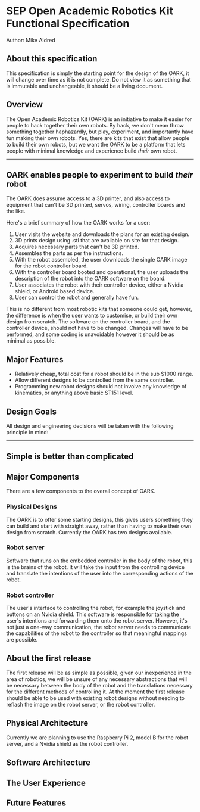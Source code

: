 # SEP Open Academic Robotics Kit Functional Specification
Author: Mike Aldred

## About this specification
This specification is simply the starting point for the design of the OARK, it will change over time as it is not complete. Do not view it as something that is immutable and unchangeable, it should be a living document.

## Overview
The Open Academic Robotics Kit (OARK) is an initiative to make it easier for people to hack together their own robots. By hack, we don't mean throw something together haphazardly, but play, experiment, and importantly have fun making their own robots. Yes, there are kits that exist that allow people to build their own robots, but we want the OARK to be a platform that lets people with minimal knowledge and experience build _their_ own robot.

---
OARK enables people to experiment to build _their_ robot
---

The OARK does assume access to a 3D printer, and also access to equipment that can't be 3D printed, servos, wiring, controller boards and the like.

Here's a brief summary of how the OARK works for a user:

1. User visits the website and downloads the plans for an existing design.
2. 3D prints design using .stl that are available on site for that design.
3. Acquires necessary parts that can't be 3D printed.
4. Assembles the parts as per the instructions.
5. With the robot assembled, the user downloads the single OARK image for the robot controller board.
6. With the controller board booted and operational, the user uploads the description of the robot into the OARK software on the board.
7. User associates the robot with their controller device, either a Nvidia shield, or Android based device.
8. User can control the robot and generally have fun.

This is no different from most robotic kits that someone could get, however, the difference is when the user wants to customise, or build their own design from scratch. The software on the controller board, and the controller device, should not have to be changed. Changes will have to be performed, and some coding is unavoidable however it should be as minimal as possible.

## Major Features

* Relatively cheap, total cost for a robot should be in the sub $1000 range.
* Allow different designs to be controlled from the same controller.
* Programming new robot designs should not involve any knowledge of kinematics, or anything above basic ST151 level.

## Design Goals

All design and engineering decisions will be taken with the following principle in mind:

---
Simple is better than complicated
---

## Major Components
There are a few components to the overall concept of OARK.

### Physical Designs
The OARK is to offer some starting designs, this gives users something they can build and start with straight away, rather than having to make their own design from scratch. Currently the OARK has two designs available.

### Robot server
Software that runs on the embedded controller in the body of the robot, this is the brains of the robot. It will take the input from the controlling device and translate the intentions of the user into the corresponding actions of the robot.

### Robot controller
The user's interface to controlling the robot, for example the joystick and buttons on an Nvidia shield. This software is responsible for taking the user's intentions and forwarding them onto the robot server. However, it's not just a one-way communication, the robot server needs to communicate the capabilities of the robot to the controller so that meaningful mappings are possible.

## About the first release

The first release will be as simple as possible, given our inexperience in the area of robotics, we will be unsure of any necessary abstractions that will be necessary between the body of the robot and the translations necessary for the different methods of controlling it. At the moment the first release should be able to be used with existing robot designs without needing to reflash the image on the robot server, or the robot controller.

## Physical Architecture

Currently we are planning to use the Raspberry Pi 2, model B for the robot server, and a Nvidia shield as the robot controller.

## Software Architecture

## The User Experience

## Future Features
